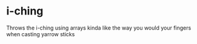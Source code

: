 # i-ching
Throws the i-ching using arrays kinda like the way you would your fingers when casting yarrow sticks
